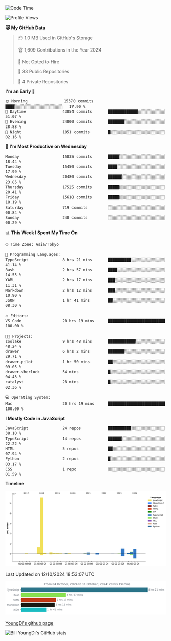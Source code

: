 <!--START_SECTION:waka-->
![Code Time](http://img.shields.io/badge/Code%20Time-985%20hrs%2044%20mins-blue)

![Profile Views](http://img.shields.io/badge/Profile%20Views-30-blue)

**🐱 My GitHub Data** 

> 📦 1.0 MB Used in GitHub's Storage 
 > 
> 🏆 1,609 Contributions in the Year 2024
 > 
> 🚫 Not Opted to Hire
 > 
> 📜 33 Public Repositories 
 > 
> 🔑 4 Private Repositories 
 > 
**I'm an Early 🐤** 

```text
🌞 Morning                15370 commits       ████░░░░░░░░░░░░░░░░░░░░░   17.90 % 
🌆 Daytime                43854 commits       █████████████░░░░░░░░░░░░   51.07 % 
🌃 Evening                24800 commits       ███████░░░░░░░░░░░░░░░░░░   28.88 % 
🌙 Night                  1851 commits        █░░░░░░░░░░░░░░░░░░░░░░░░   02.16 % 
```
📅 **I'm Most Productive on Wednesday** 

```text
Monday                   15835 commits       █████░░░░░░░░░░░░░░░░░░░░   18.44 % 
Tuesday                  15450 commits       ████░░░░░░░░░░░░░░░░░░░░░   17.99 % 
Wednesday                20480 commits       ██████░░░░░░░░░░░░░░░░░░░   23.85 % 
Thursday                 17525 commits       █████░░░░░░░░░░░░░░░░░░░░   20.41 % 
Friday                   15618 commits       █████░░░░░░░░░░░░░░░░░░░░   18.19 % 
Saturday                 719 commits         ░░░░░░░░░░░░░░░░░░░░░░░░░   00.84 % 
Sunday                   248 commits         ░░░░░░░░░░░░░░░░░░░░░░░░░   00.29 % 
```


📊 **This Week I Spent My Time On** 

```text
🕑︎ Time Zone: Asia/Tokyo

💬 Programming Languages: 
TypeScript               8 hrs 21 mins       ██████████░░░░░░░░░░░░░░░   41.14 % 
Bash                     2 hrs 57 mins       ████░░░░░░░░░░░░░░░░░░░░░   14.55 % 
YAML                     2 hrs 17 mins       ███░░░░░░░░░░░░░░░░░░░░░░   11.31 % 
Markdown                 2 hrs 12 mins       ███░░░░░░░░░░░░░░░░░░░░░░   10.90 % 
JSON                     1 hr 41 mins        ██░░░░░░░░░░░░░░░░░░░░░░░   08.30 % 

🔥 Editors: 
VS Code                  20 hrs 19 mins      █████████████████████████   100.00 % 

🐱‍💻 Projects: 
zoolake                  9 hrs 48 mins       ████████████░░░░░░░░░░░░░   48.24 % 
drawer                   6 hrs 2 mins        ███████░░░░░░░░░░░░░░░░░░   29.71 % 
drawer-pilot             1 hr 50 mins        ██░░░░░░░░░░░░░░░░░░░░░░░   09.05 % 
drawer-sherlock          54 mins             █░░░░░░░░░░░░░░░░░░░░░░░░   04.43 % 
catalyst                 28 mins             █░░░░░░░░░░░░░░░░░░░░░░░░   02.36 % 

💻 Operating System: 
Mac                      20 hrs 19 mins      █████████████████████████   100.00 % 
```

**I Mostly Code in JavaScript** 

```text
JavaScript               24 repos            ██████████░░░░░░░░░░░░░░░   38.10 % 
TypeScript               14 repos            ██████░░░░░░░░░░░░░░░░░░░   22.22 % 
HTML                     5 repos             ██░░░░░░░░░░░░░░░░░░░░░░░   07.94 % 
Python                   2 repos             █░░░░░░░░░░░░░░░░░░░░░░░░   03.17 % 
CSS                      1 repo              ░░░░░░░░░░░░░░░░░░░░░░░░░   01.59 % 
```



**Timeline**

![Lines of Code chart](https://raw.githubusercontent.com/Youngdi/Youngdi/master/assets/bar_graph.png)


 Last Updated on 12/10/2024 18:53:07 UTC
<!--END_SECTION:waka-->

![wakatime](./images/stat.svg)

[YoungDi's github page](https://youngdi.github.io)

![Bill YoungDi's GitHub stats](https://github-readme-stats.vercel.app/api?username=youngdi&count_private=true&show_icons=true)
